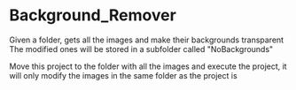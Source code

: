 # Background_Remover
Given a folder, gets all the images and make their backgrounds transparent
The modified ones will be stored in a subfolder called "NoBackgrounds"

Move this project to the folder with all the images and execute the project, it will only modify the images in the same folder as the project is

